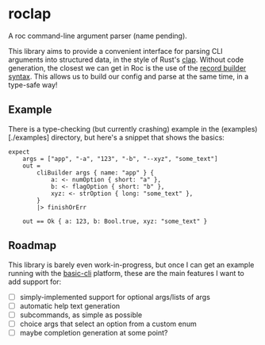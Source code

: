 roclap
======

A roc command-line argument parser (name pending).

This library aims to provide a convenient interface for parsing CLI arguments
into structured data, in the style of Rust's [clap](https://github.com/clap-rs/clap).
Without code generation, the closest we can get in Roc is the use of the
[record builder syntax](https://www.roc-lang.org/examples/RecordBuilder/README.html).
This allows us to build our config and parse at the same time, in a type-safe way!

## Example

There is a type-checking (but currently crashing) example in the (examples)[./examples]
directory, but here's a snippet that shows the basics:

```roc
expect
    args = ["app", "-a", "123", "-b", "--xyz", "some_text"]
    out =
        cliBuilder args { name: "app" } {
            a: <- numOption { short: "a" },
            b: <- flagOption { short: "b" },
            xyz: <- strOption { long: "some_text" },
        }
        |> finishOrErr

    out == Ok { a: 123, b: Bool.true, xyz: "some_text" }
```

## Roadmap

This library is barely even work-in-progress, but once I can get an example running
with the [basic-cli](https://github.com/roc-lang/basic-cli) platform, these are the
main features I want to add support for:

- [ ] simply-implemented support for optional args/lists of args
- [ ] automatic help text generation
- [ ] subcommands, as simple as possible
- [ ] choice args that select an option from a custom enum
- [ ] maybe completion generation at some point?
